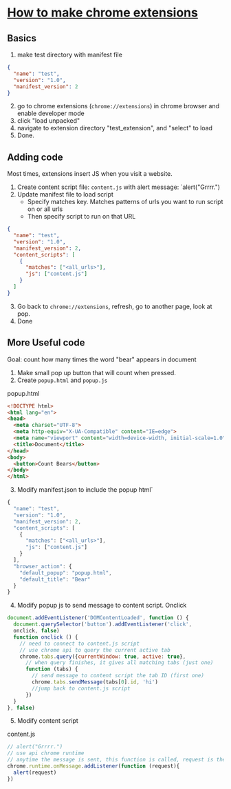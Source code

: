 # [How to make chrome extensions](https://www.youtube.com/watch?v=Ipa58NVGs_c)

## Basics
1. make test directory with manifest file

```json
{
  "name": "test",
  "version": "1.0",
  "manifest_version": 2
}
```

2. go to chrome extensions (`chrome://extensions`) in chrome browser and enable developer mode
3. click "load unpacked"
4. navigate to extension directory "test_extension", and "select" to load
5. Done.


## Adding code
Most times, extensions insert JS when you visit a website.
1. Create content script file: `content.js` with alert message: `alert("Grrrr.")
2. Update manifest file to load script
   - Specify matches key.  Matches patterns of urls you want to run script on or all urls
   - Then specify script to run on that URL

```json
{
  "name": "test",
  "version": "1.0",
  "manifest_version": 2,
  "content_scripts": [
    {
      "matches": ["<all_urls>"],
      "js": ["content.js"]
    }
  ]
}
```
3. Go back to `chrome://extensions`, refresh, go to another page, look at pop.
4. Done

## More Useful code
Goal: count how many times the word "bear" appears in document
1. Make small pop up button that will count when pressed.
2. Create `popup.html` and `popup.js`

popup.html
```html
<!DOCTYPE html>
<html lang="en">
<head>
  <meta charset="UTF-8">
  <meta http-equiv="X-UA-Compatible" content="IE=edge">
  <meta name="viewport" content="width=device-width, initial-scale=1.0">
  <title>Document</title>
</head>
<body>
  <button>Count Bears</button>
</body>
</html>
```

3. Modify manifest.json to include the popup html`

```js
{
  "name": "test",
  "version": "1.0",
  "manifest_version": 2,
  "content_scripts": [
    {
      "matches": ["<all_urls>"],
      "js": ["content.js"]
    }
  ],
  "browser_action": {
    "default_popup": "popup.html",
    "default_title": "Bear"
  }
}
```

4. Modify popup js to send message to content script.  Onclick

```js
document.addEventListener('DOMContentLoaded', function () {
  document.querySelector('button').addEventListener('click',
  onclick, false)
  function onclick () {
    // need to connect to content.js script
    // use chrome api to query the current active tab
    chrome.tabs.query({currentWindow: true, active: true},
      // when query finishes, it gives all matching tabs (just one)
      function (tabs) {
        // send message to content script the tab ID (first one)
        chrome.tabs.sendMessage(tabs[0].id, 'hi')
        //jump back to content.js script
      })
  }
}, false)
```

5. Modify content script

content.js
```js
// alert("Grrrr.")
// use api chrome runtime
// anytime the message is sent, this function is called, request is the message sent
chrome.runtime.onMessage.addListener(function (request){
  alert(request)
})
```